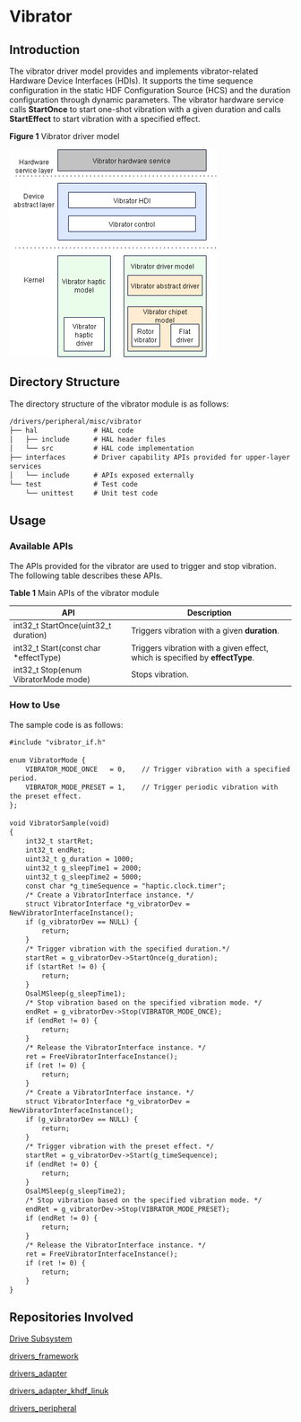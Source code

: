 # Vibrator

## Introduction

The vibrator driver model provides and implements vibrator-related Hardware Device Interfaces (HDIs). It supports the time sequence configuration in the static HDF Configuration Source (HCS) and the duration configuration through dynamic parameters. The vibrator hardware service calls **StartOnce** to start one-shot vibration with a given duration and calls **StartEffect** to start vibration with a specified effect.

**Figure 1** Vibrator driver model

![Vibrator driver model](figures/vibrator_driver_model.png)

## Directory Structure

The directory structure of the vibrator module is as follows:

```
/drivers/peripheral/misc/vibrator
├── hal              # HAL code
│   ├── include      # HAL header files
│   └── src          # HAL code implementation
├── interfaces       # Driver capability APIs provided for upper-layer services
│   └── include      # APIs exposed externally
└── test             # Test code
    └── unittest     # Unit test code
```

## Usage

### Available APIs

The APIs provided for the vibrator are used to trigger and stop vibration. The following table describes these APIs.

**Table 1** Main APIs of the vibrator module

| API                                | Description                                                  |
| -------------------------------------- | ---------------------------------------------------------- |
| int32_t  StartOnce(uint32_t duration)  | Triggers vibration with a given **duration**.        |
| int32_t  Start(const char *effectType) | Triggers vibration with a given effect, which is specified by **effectType**.|
| int32_t  Stop(enum VibratorMode mode)  | Stops vibration.                              |

### How to Use

The sample code is as follows:

```
#include "vibrator_if.h"

enum VibratorMode {
    VIBRATOR_MODE_ONCE   = 0,    // Trigger vibration with a specified period.
    VIBRATOR_MODE_PRESET = 1,    // Trigger periodic vibration with the preset effect.
};

void VibratorSample(void)
{
	int32_t startRet;
	int32_t endRet;
	uint32_t g_duration = 1000;
	uint32_t g_sleepTime1 = 2000;
	uint32_t g_sleepTime2 = 5000;
	const char *g_timeSequence = "haptic.clock.timer";
	/* Create a VibratorInterface instance. */
    struct VibratorInterface *g_vibratorDev = NewVibratorInterfaceInstance();
    if (g_vibratorDev == NULL) {
        return;
    }
	/* Trigger vibration with the specified duration.*/
	startRet = g_vibratorDev->StartOnce(g_duration);
    if (startRet != 0) {
        return;
    }
    OsalMSleep(g_sleepTime1);
    /* Stop vibration based on the specified vibration mode. */
    endRet = g_vibratorDev->Stop(VIBRATOR_MODE_ONCE);
    if (endRet != 0) {
        return;
    }
    /* Release the VibratorInterface instance. */
    ret = FreeVibratorInterfaceInstance();
    if (ret != 0) {
        return;
    }
    /* Create a VibratorInterface instance. */
    struct VibratorInterface *g_vibratorDev = NewVibratorInterfaceInstance();
    if (g_vibratorDev == NULL) {
        return;
    }
    /* Trigger vibration with the preset effect. */
    startRet = g_vibratorDev->Start(g_timeSequence);
    if (endRet != 0) {
        return;
    }
    OsalMSleep(g_sleepTime2);
	/* Stop vibration based on the specified vibration mode. */
    endRet = g_vibratorDev->Stop(VIBRATOR_MODE_PRESET);
    if (endRet != 0) {
        return;
    }
    /* Release the VibratorInterface instance. */
    ret = FreeVibratorInterfaceInstance();
    if (ret != 0) {
        return;
    }
}
```

## Repositories Involved

[Drive Subsystem](https://gitee.com/openharmony/docs/blob/master/en/readme/driver-subsystem.md)

[drivers_framework](https://gitee.com/openharmony/drivers_framework/blob/master/README.md)

[drivers_adapter](https://gitee.com/openharmony/drivers_adapter/blob/master/README.md)

[drivers_adapter_khdf_linuk](https://gitee.com/openharmony/drivers_adapter_khdf_linux/blob/master/README.md)

[drivers_peripheral](https://gitee.com/openharmony/drivers_peripheral)
